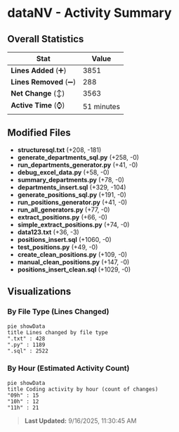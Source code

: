 # dataNV - Activity Summary 

## Overall Statistics

| Stat                   | Value                                                             |
| ---------------------- | ----------------------------------------------------------------- |
| **Lines Added** (➕)   | 3851                                          |
| **Lines Removed** (➖) | 288                                        |
| **Net Change** (↕)    | 3563                |
| **Active Time** (⌚)   | 51 minutes |


## Modified Files
- **structuresql.txt** (+208, -181)
- **generate_departments_sql.py** (+258, -0)
- **run_departments_generator.py** (+41, -0)
- **debug_excel_data.py** (+58, -0)
- **summary_departments.py** (+78, -0)
- **departments_insert.sql** (+329, -104)
- **generate_positions_sql.py** (+191, -0)
- **run_positions_generator.py** (+41, -0)
- **run_all_generators.py** (+77, -0)
- **extract_positions.py** (+66, -0)
- **simple_extract_positions.py** (+74, -0)
- **data123.txt** (+36, -3)
- **positions_insert.sql** (+1060, -0)
- **test_positions.py** (+49, -0)
- **create_clean_positions.py** (+109, -0)
- **manual_clean_positions.py** (+147, -0)
- **positions_insert_clean.sql** (+1029, -0)

## Visualizations

### By File Type (Lines Changed)

```mermaid
pie showData
title Lines changed by file type
".txt" : 428
".py" : 1189
".sql" : 2522
```

### By Hour (Estimated Activity Count)

```mermaid
pie showData
title Coding activity by hour (count of changes)
"09h" : 15
"10h" : 12
"11h" : 21
```


> **Last Updated:** 9/16/2025, 11:30:45 AM